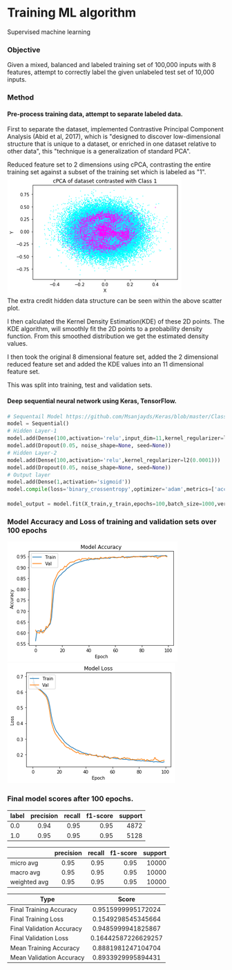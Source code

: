 # Training ML algorithm
Supervised machine learning

### Objective
Given a mixed, balanced and labeled training set of 100,000 inputs with 8 features, attempt to correctly label the given unlabeled test set of 10,000 inputs.

### Method
#### Pre-process training data, attempt to separate labeled data. 
First to separate the dataset, implemented Contrastive Principal Component Analysis (Abid et al, 2017),
which is "designed to discover low-dimensional structure that is unique to a dataset, or enriched in one dataset relative to other data", this "technique is a generalization of standard PCA". 

Reduced feature set to 2 dimensions using cPCA, contrasting the entire training set against a subset of the training set which is labeled as "1".  
![png](Graphs/Structure/output_2_0.png)  
The extra credit hidden data structure can be seen within the above scatter plot.  

I then calculated the Kernel Density Estimation(KDE) of these 2D points. The KDE algorithm, will smoothly fit the 2D points to a probability density function. From this smoothed distribution we get the estimated density values.

I then took the original 8 dimensional feature set, added the 2 dimensional reduced feature set and added the KDE values into an 11 dimensional feature set. 

This was split into training, test and validation sets.

#### Deep sequential neural network using Keras, TensorFlow.
```python
# Sequentail Model https://github.com/Msanjayds/Keras/blob/master/Classification_Model_using_Keras.ipynb
model = Sequential()
# Hidden Layer-1
model.add(Dense(100,activation='relu',input_dim=11,kernel_regularizer=l2(0.0001)))
model.add(Dropout(0.05, noise_shape=None, seed=None))
# Hidden Layer-2
model.add(Dense(100,activation='relu',kernel_regularizer=l2(0.0001)))
model.add(Dropout(0.05, noise_shape=None, seed=None))
# Output layer
model.add(Dense(1,activation='sigmoid'))
model.compile(loss='binary_crossentropy',optimizer='adam',metrics=['accuracy'])

model_output = model.fit(X_train,y_train,epochs=100,batch_size=1000,verbose=1,validation_data=(X_valid,y_valid),)

```

### Model Accuracy and Loss of training and validation sets over 100 epochs
![png](Graphs/Train/output_0_1.png) ![png](Graphs/Train/output_0_2.png)  
  
### Final model scores after 100 epochs. 
|label         | precision |   recall | f1-score  | support|
| ------------- |:-------------:| -----:| -----:| -----:|
|0.0   |    0.94  |    0.95  |    0.95  |    4872|
1.0    |   0.95    |  0.95   |   0.95  |    5128|

|         | precision |   recall | f1-score  | support|
| ------------- |:-------------:| -----:| -----:| -----:|
micro avg   |    0.95   |  0.95   |   0.95  |   10000|
macro avg   |    0.95   |   0.95   |   0.95  |   10000|
weighted avg   |    0.95  |    0.95   |   0.95  |   10000|

|Type         | Score | 
| ------------- |:-------------:|
|Final Training Accuracy |  0.9515999995172024|
|Final Training Loss |  0.1549298545345664|
|Final Validation Accuracy |  0.9485999941825867|
|Final Validation Loss |  0.16442587226629257|
|Mean Training Accuracy |  0.8881981247104704|  
|Mean Validation Accuracy |  0.8933929995894431|  
